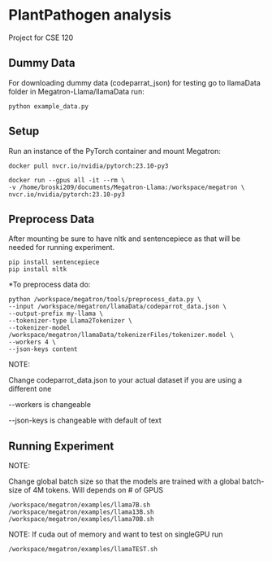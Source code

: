 # PlantPathogen analysis 
Project for CSE 120

## Dummy Data

For downloading dummy data (codeparrat_json) for testing go to llamaData folder in Megatron-Llama/llamaData run:
```
python example_data.py
```

## Setup

Run an instance of the PyTorch container and mount Megatron:

```
docker pull nvcr.io/nvidia/pytorch:23.10-py3
```
    
```
docker run --gpus all -it --rm \
-v /home/broski209/documents/Megatron-Llama:/workspace/megatron \
nvcr.io/nvidia/pytorch:23.10-py3

 ```

    
## Preprocess Data
After mounting be sure to have nltk and sentencepiece as that will be needed for running experiment.

 ```
pip install sentencepiece
pip install nltk
 ```
*To preprocess data do:
 ```
python /workspace/megatron/tools/preprocess_data.py \
--input /workspace/megatron/llamaData/codeparrot_data.json \
--output-prefix my-llama \
--tokenizer-type Llama2Tokenizer \
--tokenizer-model /workspace/megatron/llamaData/tokenizerFiles/tokenizer.model \
--workers 4 \
--json-keys content
 ```
NOTE: 

Change codeparrot_data.json to your actual dataset if you are using a different one

--workers is changeable

--json-keys is changeable with default of text


## Running Experiment

NOTE: 

Change global batch size so that the models are trained with a global batch-size of 4M tokens. Will depends on # of GPUS
 ```
/workspace/megatron/examples/llama7B.sh
/workspace/megatron/examples/llama13B.sh
/workspace/megatron/examples/llama70B.sh
 ```


NOTE: If cuda out of memory and want to test on singleGPU run
 ```
/workspace/megatron/examples/llamaTEST.sh
 ```
